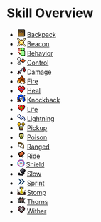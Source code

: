 # Skill Overview

* ![](../.gitbook/assets/backpack.png) [Backpack](backpack.md)
* ![](../.gitbook/assets/beacon_2.png) [ Beacon](beacon.md)
* ![](../.gitbook/assets/behavior.png) [ Behavior](behavior.md)
* ![](../.gitbook/assets/control.png) [ Control](control.md)
* ![](../.gitbook/assets/damage.png) [ Damage](damage.md)
* ![](../.gitbook/assets/fire.png) [ Fire](fire.md)
* ![](../.gitbook/assets/hpreg.png) [ Heal](heal.md)
* ![](../.gitbook/assets/knockback_3.png) [ Knockback](knockback.md)
* ![](../.gitbook/assets/hp.png) [ Life](life.md)
* ![](../.gitbook/assets/lightning.png) [ Lightning](lightning.md)
* ![](../.gitbook/assets/pickup.png) [ Pickup](pickup.md)
* ![](../.gitbook/assets/poison.png) [ Poison](poison.md)
* ![](../.gitbook/assets/ranged.png) [ Ranged](ranged.md)
* ![](../.gitbook/assets/ride.png) [ Ride](ride.md)
* ![](../.gitbook/assets/shield.png) [ Shield](shield.md)
* ![](../.gitbook/assets/slow.png) [ Slow](slow.md)
* ![](../.gitbook/assets/sprint.png) [ Sprint](sprint.md)
* ![](../.gitbook/assets/stomp.png) [ Stomp](stomp.md)
* ![](../.gitbook/assets/thorns_1.png) [ Thorns](thorns.md)
* ![](../.gitbook/assets/wither.png) [ Wither](wither.md)

